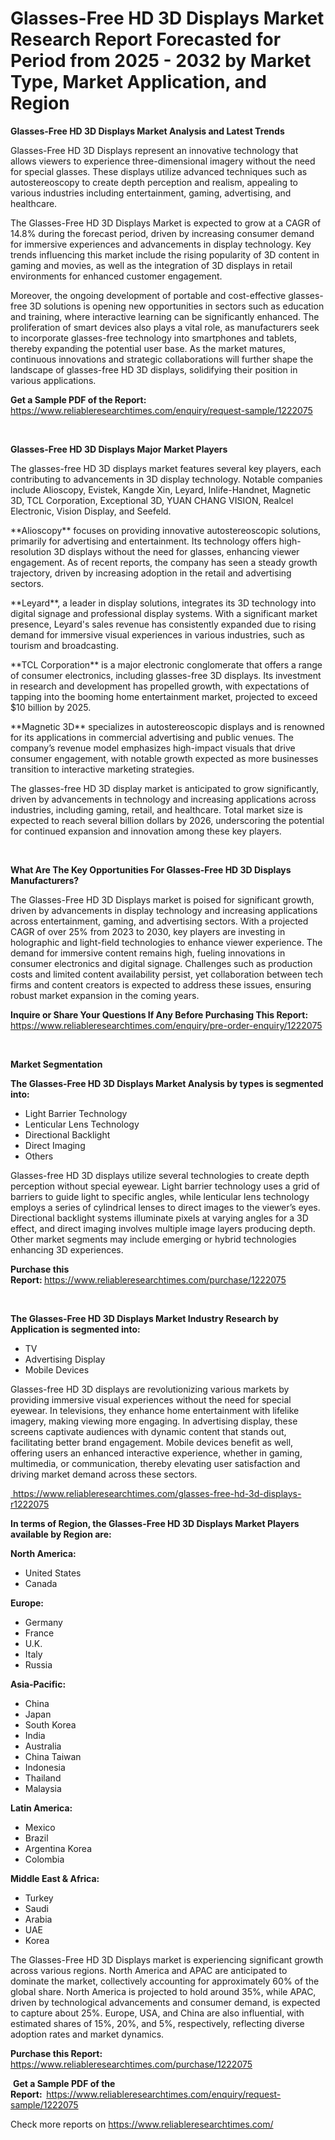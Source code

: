 <p><h1>Glasses-Free HD 3D Displays Market Research Report Forecasted for Period from 2025 -  2032 by Market Type, Market Application, and Region</h1></p><p><strong>Glasses-Free HD 3D Displays Market Analysis and Latest Trends</strong></p>
<p><p>Glasses-Free HD 3D Displays represent an innovative technology that allows viewers to experience three-dimensional imagery without the need for special glasses. These displays utilize advanced techniques such as autostereoscopy to create depth perception and realism, appealing to various industries including entertainment, gaming, advertising, and healthcare. </p><p>The Glasses-Free HD 3D Displays Market is expected to grow at a CAGR of 14.8% during the forecast period, driven by increasing consumer demand for immersive experiences and advancements in display technology. Key trends influencing this market include the rising popularity of 3D content in gaming and movies, as well as the integration of 3D displays in retail environments for enhanced customer engagement. </p><p>Moreover, the ongoing development of portable and cost-effective glasses-free 3D solutions is opening new opportunities in sectors such as education and training, where interactive learning can be significantly enhanced. The proliferation of smart devices also plays a vital role, as manufacturers seek to incorporate glasses-free technology into smartphones and tablets, thereby expanding the potential user base. As the market matures, continuous innovations and strategic collaborations will further shape the landscape of glasses-free HD 3D displays, solidifying their position in various applications.</p></p>
<p><strong>Get a Sample PDF of the Report:&nbsp;</strong> <a href="https://www.reliableresearchtimes.com/enquiry/request-sample/1222075?utm_campaign=2383&utm_medium=2&utm_source=Github&utm_content=ia&utm_term=13022025&utm_id=glasses-free-hd-3d-displays">https://www.reliableresearchtimes.com/enquiry/request-sample/1222075</a></p>
<p>&nbsp;</p>
<p><strong>Glasses-Free HD 3D Displays Major Market Players</strong></p>
<p><p>The glasses-free HD 3D displays market features several key players, each contributing to advancements in 3D display technology. Notable companies include Alioscopy, Evistek, Kangde Xin, Leyard, Inlife-Handnet, Magnetic 3D, TCL Corporation, Exceptional 3D, YUAN CHANG VISION, Realcel Electronic, Vision Display, and Seefeld.</p><p>**Alioscopy** focuses on providing innovative autostereoscopic solutions, primarily for advertising and entertainment. Its technology offers high-resolution 3D displays without the need for glasses, enhancing viewer engagement. As of recent reports, the company has seen a steady growth trajectory, driven by increasing adoption in the retail and advertising sectors.</p><p>**Leyard**, a leader in display solutions, integrates its 3D technology into digital signage and professional display systems. With a significant market presence, Leyard's sales revenue has consistently expanded due to rising demand for immersive visual experiences in various industries, such as tourism and broadcasting.</p><p>**TCL Corporation** is a major electronic conglomerate that offers a range of consumer electronics, including glasses-free 3D displays. Its investment in research and development has propelled growth, with expectations of tapping into the booming home entertainment market, projected to exceed $10 billion by 2025.</p><p>**Magnetic 3D** specializes in autostereoscopic displays and is renowned for its applications in commercial advertising and public venues. The company’s revenue model emphasizes high-impact visuals that drive consumer engagement, with notable growth expected as more businesses transition to interactive marketing strategies.</p><p>The glasses-free HD 3D display market is anticipated to grow significantly, driven by advancements in technology and increasing applications across industries, including gaming, retail, and healthcare. Total market size is expected to reach several billion dollars by 2026, underscoring the potential for continued expansion and innovation among these key players.</p></p>
<p>&nbsp;</p>
<p><strong>What Are The Key Opportunities For Glasses-Free HD 3D Displays Manufacturers?</strong></p>
<p><p>The Glasses-Free HD 3D Displays market is poised for significant growth, driven by advancements in display technology and increasing applications across entertainment, gaming, and advertising sectors. With a projected CAGR of over 25% from 2023 to 2030, key players are investing in holographic and light-field technologies to enhance viewer experience. The demand for immersive content remains high, fueling innovations in consumer electronics and digital signage. Challenges such as production costs and limited content availability persist, yet collaboration between tech firms and content creators is expected to address these issues, ensuring robust market expansion in the coming years.</p></p>
<p><strong>Inquire or Share Your Questions If Any Before Purchasing This Report:</strong> <a href="https://www.reliableresearchtimes.com/enquiry/pre-order-enquiry/1222075?utm_campaign=2383&utm_medium=2&utm_source=Github&utm_content=ia&utm_term=13022025&utm_id=glasses-free-hd-3d-displays">https://www.reliableresearchtimes.com/enquiry/pre-order-enquiry/1222075</a></p>
<p>&nbsp;</p>
<p><strong>Market Segmentation</strong></p>
<p><strong>The Glasses-Free HD 3D Displays Market Analysis by types is segmented into:</strong></p>
<p><ul><li>Light Barrier Technology</li><li>Lenticular Lens Technology</li><li>Directional Backlight</li><li>Direct Imaging</li><li>Others</li></ul></p>
<p><p>Glasses-free HD 3D displays utilize several technologies to create depth perception without special eyewear. Light barrier technology uses a grid of barriers to guide light to specific angles, while lenticular lens technology employs a series of cylindrical lenses to direct images to the viewer’s eyes. Directional backlight systems illuminate pixels at varying angles for a 3D effect, and direct imaging involves multiple image layers producing depth. Other market segments may include emerging or hybrid technologies enhancing 3D experiences.</p></p>
<p><strong>Purchase this Report:&nbsp;</strong><a href="https://www.reliableresearchtimes.com/purchase/1222075?utm_campaign=2383&utm_medium=2&utm_source=Github&utm_content=ia&utm_term=13022025&utm_id=glasses-free-hd-3d-displays">https://www.reliableresearchtimes.com/purchase/1222075</a></p>
<p>&nbsp;</p>
<p><strong>The Glasses-Free HD 3D Displays Market Industry Research by Application is segmented into:</strong></p>
<p><ul><li>TV</li><li>Advertising Display</li><li>Mobile Devices</li></ul></p>
<p><p>Glasses-free HD 3D displays are revolutionizing various markets by providing immersive visual experiences without the need for special eyewear. In televisions, they enhance home entertainment with lifelike imagery, making viewing more engaging. In advertising display, these screens captivate audiences with dynamic content that stands out, facilitating better brand engagement. Mobile devices benefit as well, offering users an enhanced interactive experience, whether in gaming, multimedia, or communication, thereby elevating user satisfaction and driving market demand across these sectors.</p></p>
<p><a href="https://www.reliableresearchtimes.com/glasses-free-hd-3d-displays-r1222075?utm_campaign=2383&utm_medium=2&utm_source=Github&utm_content=ia&utm_term=13022025&utm_id=glasses-free-hd-3d-displays">&nbsp;https://www.reliableresearchtimes.com/glasses-free-hd-3d-displays-r1222075</a></p>
<p><strong>In terms of Region, the Glasses-Free HD 3D Displays Market Players available by Region are:</strong></p>
<p>
    <p> <strong> North America: </strong>
        <ul>
            <li>United States</li>
            <li>Canada</li>
        </ul>
        </p> 
    <p> <strong> Europe: </strong>
        <ul>
            <li>Germany</li>
            <li>France</li>
            <li>U.K.</li>
            <li>Italy</li>
            <li>Russia</li>
        </ul>
        </p> 
    <p> <strong> Asia-Pacific: </strong>
        <ul>
            <li>China</li>
            <li>Japan</li>
            <li>South Korea</li>
            <li>India</li>
            <li>Australia</li>
            <li>China Taiwan</li>
            <li>Indonesia</li>
            <li>Thailand</li>
            <li>Malaysia</li>
        </ul>
        </p> 
    <p> <strong> Latin America: </strong>
        <ul>
            <li>Mexico</li>
            <li>Brazil</li>
            <li>Argentina Korea</li>
            <li>Colombia</li>
        </ul>
        </p> 
    <p> <strong> Middle East & Africa: </strong>
        <ul>
            <li>Turkey</li>
            <li>Saudi</li>
            <li>Arabia</li>
            <li>UAE</li>
            <li>Korea</li>
        </ul>
    </p>
    </p>
<p><p>The Glasses-Free HD 3D Displays market is experiencing significant growth across various regions. North America and APAC are anticipated to dominate the market, collectively accounting for approximately 60% of the global share. North America is projected to hold around 35%, while APAC, driven by technological advancements and consumer demand, is expected to capture about 25%. Europe, USA, and China are also influential, with estimated shares of 15%, 20%, and 5%, respectively, reflecting diverse adoption rates and market dynamics.</p></p>
<p><strong>Purchase this Report: </strong><a href="https://www.reliableresearchtimes.com/purchase/1222075?utm_campaign=2383&utm_medium=2&utm_source=Github&utm_content=ia&utm_term=13022025&utm_id=glasses-free-hd-3d-displays">https://www.reliableresearchtimes.com/purchase/1222075</a></p>
<p>&nbsp;<strong>Get a Sample PDF of the Report:&nbsp;&nbsp;</strong><a href="https://www.reliableresearchtimes.com/enquiry/request-sample/1222075?utm_campaign=2383&utm_medium=2&utm_source=Github&utm_content=ia&utm_term=13022025&utm_id=glasses-free-hd-3d-displays">https://www.reliableresearchtimes.com/enquiry/request-sample/1222075</a></p>
<p><strong></strong></p>
<p>Check more reports on <a href="https://www.reliableresearchtimes.com/?utm_campaign=2383&utm_medium=2&utm_source=Github&utm_content=ia&utm_term=13022025&utm_id=glasses-free-hd-3d-displays">https://www.reliableresearchtimes.com/</a></p>